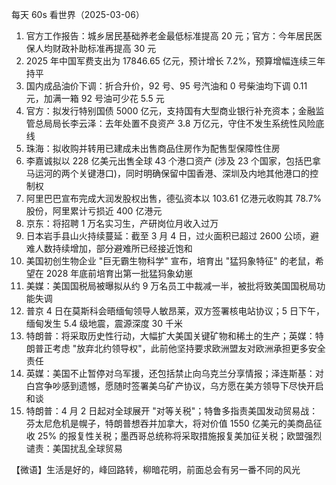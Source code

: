 每天 60s 看世界（2025-03-06）

1. 官方工作报告：城乡居民基础养老金最低标准提高 20 元；官方：今年居民医保人均财政补助标准再提高 30 元
2. 2025 年中国军费支出为 17846.65 亿元，预计增长 7.2%，预算增幅连续三年持平
3. 国内成品油价下调：折合升价，92 号、95 号汽油和 0 号柴油均下调 0.11 元，加满一箱 92 号油可少花 5.5 元
4. 官方：拟发行特别国债 5000 亿元，支持国有大型商业银行补充资本；金融监管总局局长李云泽：去年处置不良资产 3.8 万亿元，守住不发生系统性风险底线
5. 珠海：拟收购并转用已建成未出售商品住房作为配售型保障性住房
6. 李嘉诚拟以 228 亿美元出售全球 43 个港口资产 (涉及 23 个国家，包括巴拿马运河的两个关键港口)，同时明确保留中国香港、深圳及内地其他港口的控制权
7. 阿里巴巴宣布完成大润发股权出售，德弘资本以 103.61 亿港元收购其 78.7% 股份，阿里累计亏损近 400 亿港元
8. 京东：将招聘 1 万名实习生，产研岗位月收入过万
9. 日本岩手县山火持续蔓延：截至 3 月 4 日，过火面积已超过 2600 公顷，避难人数持续增加，部分避难所已经接近饱和
10. 美国初创生物企业 "巨无霸生物科学" 宣布，培育出 "猛犸象特征" 的老鼠，希望在 2028 年底前培育出第一批猛犸象幼崽
11. 美媒：美国国税局被曝拟从约 9 万名员工中裁减一半，被批将致美国国税局功能失调
12. 普京 4 日在莫斯科会晤缅甸领导人敏昂莱，双方签署核电站协议；5 日下午，缅甸发生 5.4 级地震，震源深度 30 千米
13. 特朗普：将采取历史性行动，大幅扩大美国关键矿物和稀土的生产；英媒：特朗普正考虑 "放弃北约领导权"，此前他坚持要求欧洲盟友对欧洲承担更多安全责任
14. 英媒：美国不止暂停对乌军援，还包括禁止向乌克兰分享情报；泽连斯基：对白宫争吵感到遗憾，愿随时签署美乌矿产协议，乌方愿在美方领导下尽快开启和谈
15. 特朗普：4 月 2 日起对全球展开 "对等关税"；特鲁多指责美国发动贸易战：芬太尼危机是幌子，特朗普想吞并加拿大，将对价值 1550 亿美元的美商品征收 25% 的报复性关税；墨西哥总统称将采取措施报复美加征关税；欧盟强烈谴责：美国扰乱全球贸易

【微语】生活是好的，峰回路转，柳暗花明，前面总会有另一番不同的风光